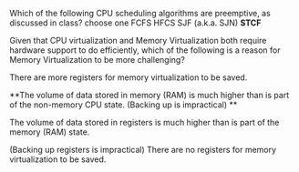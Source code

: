 

Which of the following CPU scheduling algorithms are preemptive, as discussed in class? choose one 
FCFS 
HFCS 
SJF (a.k.a. SJN)
**STCF**


Given that CPU virtualization and Memory Virtualization both require hardware support to do 
efficiently, which of the following is a reason for Memory Virtualization to be more challenging? 

There are more registers for memory virtualization to be saved. 

**The volume of data stored in memory (RAM) is much higher than is part of the non-memory CPU state. (Backing up is impractical) **

The volume of data stored in registers is much higher than is part of the memory (RAM) state. 

(Backing up registers is impractical) There are no registers for memory virtualization to be saved.
